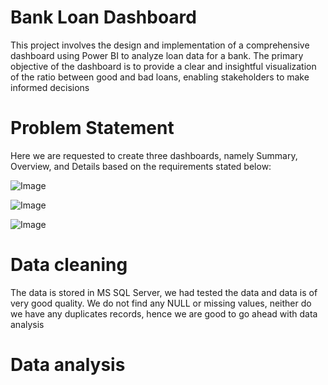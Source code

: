 # Bank Loan Dashboard

This project involves the design and implementation of a comprehensive dashboard using Power BI to analyze loan data for a bank. The primary objective of the dashboard is to provide a clear and insightful visualization of the ratio between good and bad loans, enabling stakeholders to make informed decisions

# Problem Statement

Here we are requested to create three dashboards, namely Summary, Overview, and Details based on the requirements stated below:

![Image](https://github.com/user-attachments/assets/5a3b1427-b119-4d1c-9a84-ceb630fd0850)

![Image](https://github.com/user-attachments/assets/ddfdeff5-5a4e-4739-b385-e557b6c7f3c6)

![Image](https://github.com/user-attachments/assets/7bb3e0eb-95d9-4869-84b4-5a7a8a73a7e2)

# Data cleaning

The data is stored in MS SQL Server, we had tested the data and data is of very good quality. We do not find any NULL or missing values, neither do we have any duplicates records, hence we are good to go ahead with data analysis 

# Data analysis
